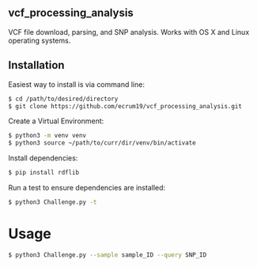 ## vcf_processing_analysis
VCF file download, parsing, and SNP analysis. Works with OS X and Linux operating systems.


## Installation
Easiest way to install is via command line:

```Bash
$ cd /path/to/desired/directory
$ git clone https://github.com/ecrum19/vcf_processing_analysis.git
```

Create a Virtual Environment:
```Bash
$ python3 -m venv venv
$ python3 source ~/path/to/curr/dir/venv/bin/activate
```

Install dependencies:
```Bash
$ pip install rdflib
```

Run a test to ensure dependencies are installed:
```Bash
$ python3 Challenge.py -t
```

# Usage
```Bash
$ python3 Challenge.py --sample sample_ID --query SNP_ID 


